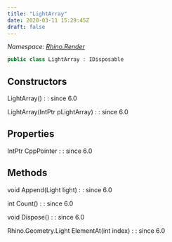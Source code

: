 ```yaml
---
title: "LightArray"
date: 2020-03-11 15:29:45Z
draft: false
---
```


*Namespace: [Rhino.Render](../)*

```cs
public class LightArray : IDisposable
```
## Constructors

LightArray()
: 
: since 6.0

LightArray(IntPtr pLightArray)
: 
: since 6.0
## Properties

IntPtr CppPointer
: 
: since 6.0
## Methods

void Append(Light light)
: 
: since 6.0

int Count()
: 
: since 6.0

void Dispose()
: 
: since 6.0

Rhino.Geometry.Light ElementAt(int index)
: 
: since 6.0

